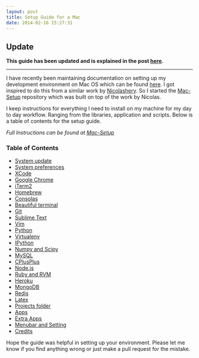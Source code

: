 ```yaml
---
layout: post
title: Setup Guide for a Mac
date: 2014-02-16 15:27:31
---
```


## Update
**This guide has been updated and is explained in the post [here](/2014/04/20/mac-os-x-setup-guide/).**

- - -

I have recently been maintaining documentation on setting up my development environment on Mac OS which can be found [here](http://sb2nov.github.com/mac-setup). I got inspired to do this from a similar work by [Nicolashery](https://github.com/nicolashery/mac-dev-setup). So I started the [Mac-Setup](http://sb2nov.github.com/mac-setup) repository which was built on top of the work by Nicolas.

I keep instructions for everything I need to install on my machine for my day to day workflow. Ranging from the libraries, application and scripts. Below is a table of contents for the setup guide.

*Full Instructions can be found at [Mac-Setup](http://sb2nov.github.com/mac-setup)*

<h3>
<a name="table-of-contents" class="anchor" href="http://sb2nov.github.com/mac-setup#table-of-contents"><span class="octicon octicon-link"></span></a>Table of Contents</h3>

<ul>
<li><a href="http://sb2nov.github.com/mac-setup#system-update">System update</a></li>
<li><a href="http://sb2nov.github.com/mac-setup#system-preferences">System preferences</a></li>
<li><a href="http://sb2nov.github.com/mac-setup#xcode">XCode</a></li>
<li><a href="http://sb2nov.github.com/mac-setup#google-chrome">Google Chrome</a></li>
<li><a href="http://sb2nov.github.com/mac-setup#iterm2">iTerm2</a></li>
<li><a href="http://sb2nov.github.com/mac-setup#homebrew">Homebrew</a></li>
<li><a href="http://sb2nov.github.com/mac-setup#consolas">Consolas</a></li>
<li><a href="http://sb2nov.github.com/mac-setup#beautiful-terminal">Beautiful terminal</a></li>
<li><a href="http://sb2nov.github.com/mac-setup#git">Git</a></li>
<li><a href="http://sb2nov.github.com/mac-setup#sublime-text">Sublime Text</a></li>
<li><a href="http://sb2nov.github.com/mac-setup#vim">Vim</a></li>
<li><a href="http://sb2nov.github.com/mac-setup#python">Python</a></li>
<li><a href="http://sb2nov.github.com/mac-setup#virtualenv">Virtualenv</a></li>
<li><a href="http://sb2nov.github.com/mac-setup#ipython">IPython</a></li>
<li><a href="http://sb2nov.github.com/mac-setup#numpy-and-scipy">Numpy and Scipy</a></li>
<li><a href="http://sb2nov.github.com/mac-setup#mysql">MySQL</a></li>
<li><a href="http://sb2nov.github.com/mac-setup#cplusplus">CPlusPlus</a></li>
<li><a href="http://sb2nov.github.com/mac-setup#nodejs">Node.js</a></li>
<li><a href="http://sb2nov.github.com/mac-setup#ruby-and-rvm">Ruby and RVM</a></li>
<li><a href="http://sb2nov.github.com/mac-setup#heroku">Heroku</a></li>
<li><a href="http://sb2nov.github.com/mac-setup#mongodb">MongoDB</a></li>
<li><a href="http://sb2nov.github.com/mac-setup#redis">Redis</a></li>
<li><a href="http://sb2nov.github.com/mac-setup#latex">Latex</a></li>
<li><a href="http://sb2nov.github.com/mac-setup#projects-folder">Projects folder</a></li>
<li><a href="http://sb2nov.github.com/mac-setup#apps">Apps</a></li>
<li><a href="http://sb2nov.github.com/mac-setup#extra-apps">Extra Apps</a></li>
<li><a href="http://sb2nov.github.com/mac-setup#menubar-and-settings">Menubar and Setting</a></li>
<li><a href="http://sb2nov.github.com/mac-setup#credits">Credits</a></li>
</ul>

Hope the guide was helpful in setting up your environment. Please let me know if you find anything wrong or just make a pull request for the mistake.
